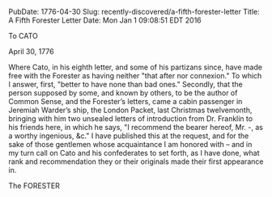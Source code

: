 PubDate: 1776-04-30
Slug: recently-discovered/a-fifth-forester-letter
Title: A Fifth Forester Letter
Date: Mon Jan  1 09:08:51 EDT 2016

To CATO

April 30, 1776

Where Cato, in his eighth letter, and some of his partizans since, have made free
with the Forester as having neither "that after nor connexion." To which I answer,
first, "better to have none than bad ones." Secondly, that the person supposed by
some, and known by others, to be the author of Common Sense, and the Forester’s
letters, came a cabin passenger in Jeremiah Warder’s ship, the London Packet, last
Christmas twelvemonth, bringing with him two unsealed letters of introduction
from Dr. Franklin to his friends here, in which he says, "I recommend the bearer
hereof, Mr. -, as a worthy ingenious, &c."
I have published this at the request, and for the sake of those gentlemen whose
acquaintance I am honored with – and in my turn call on Cato and his confederates
to set forth, as I have done, what rank and recommendation they or their originals
made their first appearance in.

The FORESTER
